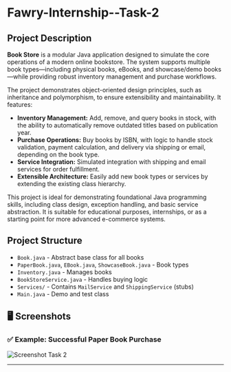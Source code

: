 # Fawry-Internship--Task-2

## Project Description

**Book Store** is a modular Java application designed to simulate the core operations of a modern online bookstore. The system supports multiple book types—including physical books, eBooks, and showcase/demo books—while providing robust inventory management and purchase workflows.

The project demonstrates object-oriented design principles, such as inheritance and polymorphism, to ensure extensibility and maintainability. It features:

- **Inventory Management:** Add, remove, and query books in stock, with the ability to automatically remove outdated titles based on publication year.
- **Purchase Operations:** Buy books by ISBN, with logic to handle stock validation, payment calculation, and delivery via shipping or email, depending on the book type.
- **Service Integration:** Simulated integration with shipping and email services for order fulfillment.
- **Extensible Architecture:** Easily add new book types or services by extending the existing class hierarchy.

This project is ideal for demonstrating foundational Java programming skills, including class design, exception handling, and basic service abstraction. It is suitable for educational purposes, internships, or as a starting point for more advanced e-commerce systems.

## Project Structure

- `Book.java` - Abstract base class for all books
- `PaperBook.java`, `EBook.java`, `ShowcaseBook.java` - Book types
- `Inventory.java` - Manages books
- `BookStoreService.java` - Handles buying logic
- `Services/` - Contains `MailService` and `ShippingService` (stubs)
- `Main.java` - Demo and test class

## 🖥 Screenshots

### ✅ Example: Successful Paper Book Purchase
![Screenshot Task 2](screenshots/Screenshot%20Task%201.png)

---

